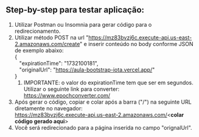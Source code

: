 ## Step-by-step para testar aplicação:  
1. Utilizar Postman ou Insomnia para gerar código para o redirecionamento.
2. Utilizar método POST na url "https://mz83bvzj6c.execute-api.us-east-2.amazonaws.com/create" e inserir conteúdo no body conforme JSON de exemplo abaixo:  
{  
&nbsp;&nbsp;&nbsp;"expirationTime": "1732100181",  
&nbsp;&nbsp;&nbsp;"originalUrl": "https://aula-bootstrap-iota.vercel.app/"  
}
   1. IMPORTANTE: o valor do expirationTime tem que ser em segundos. Utilizar o seguinte link para converter: https://www.epochconverter.com/
4. Após gerar o código, copiar e colar após a barra ("/") na seguinte URL diretamente no navegador:  
https://mz83bvzj6c.execute-api.us-east-2.amazonaws.com/<**colar código gerado aqui**>
5. Você será redirecionado para a página inserida no campo "orignalUrl".
